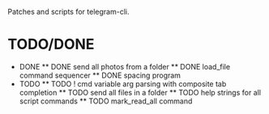 Patches and scripts for telegram-cli.

TODO/DONE
=========

* DONE 
** DONE send all photos from a folder
** DONE load_file command sequencer
** DONE spacing program
* TODO 
** TODO ! cmd variable arg parsing with composite tab completion
** TODO send all files in a folder
** TODO help strings for all script commands
** TODO mark_read_all command

